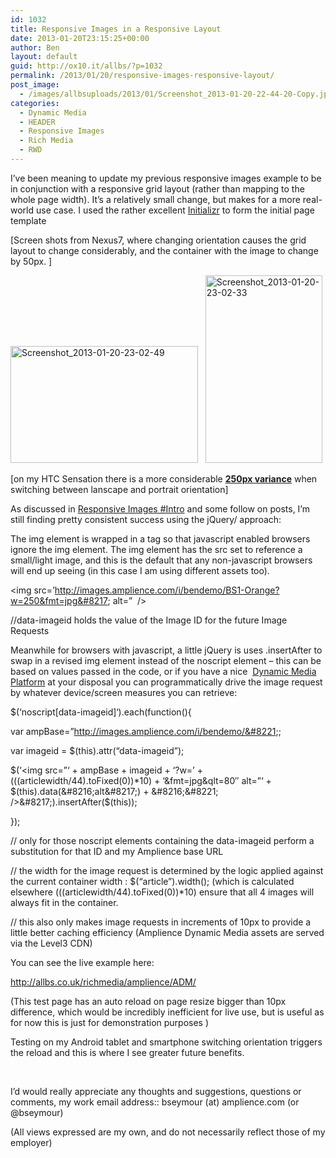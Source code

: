 ```yaml
---
id: 1032
title: Responsive Images in a Responsive Layout
date: 2013-01-20T23:15:25+00:00
author: Ben
layout: default
guid: http://ox10.it/allbs/?p=1032
permalink: /2013/01/20/responsive-images-responsive-layout/
post_image:
  - /images/allbsuploads/2013/01/Screenshot_2013-01-20-22-44-20-Copy.jpg
categories:
  - Dynamic Media
  - HEADER
  - Responsive Images
  - Rich Media
  - RWD
---
```

I&#8217;ve been meaning to update my previous responsive images example to be in conjunction with a responsive grid layout (rather than mapping to the whole page width). It&#8217;s a relatively small change, but makes for a more real-world use case. I used the rather excellent <a title="Initializr" href="http://www.initializr.com" target="_blank">Initializr</a> to form the initial page template

[Screen shots from Nexus7, where changing orientation causes the grid layout to change considerably, and the container with the image to change by 50px. ]

<img class="size-medium wp-image-1096 alignnone" src="http://ox10.it/allbs/wp-content/uploads/2013/01/Screenshot_2013-01-20-23-02-49-300x187.png" alt="Screenshot_2013-01-20-23-02-49" width="300" height="187" srcset="/images/allbsuploads/2013/01/Screenshot_2013-01-20-23-02-49-300x187.png 300w, /images/allbsuploads/2013/01/Screenshot_2013-01-20-23-02-49-1024x640.png 1024w, /images/allbsuploads/2013/01/Screenshot_2013-01-20-23-02-49.png 1280w" sizes="(max-width: 300px) 100vw, 300px" />   <img class="size-medium wp-image-1095 alignnone" src="http://ox10.it/allbs/wp-content/uploads/2013/01/Screenshot_2013-01-20-23-02-33-187x300.png" alt="Screenshot_2013-01-20-23-02-33" width="187" height="300" />

[on my HTC Sensation there is a more considerable **<span style="text-decoration: underline;">250px variance</span>** when switching between lanscape and portrait orientation]

As discussed in [Responsive Images #Intro](http://allbs.co.uk/2012/05/11/responsive-images-intro/ "Responsive Images – #intro") and some follow on posts, I&#8217;m still finding pretty consistent success using the jQuery/<no script> approach:

The img element is wrapped in a <noscript> tag so that javascript enabled browsers ignore the img element. The img element has the src set to reference a small/light image, and this is the default that any non-javascript browsers will end up seeing (in this case I am using different assets too).

<noscript data-imageid=’BS1-Raspberry’>

<img src=&#8217;http://images.amplience.com/i/bendemo/BS1-Orange?w=250&fmt=jpg&#8217; alt=”  />

</noscript>

//data-imageid holds the value of the Image ID for the future Image Requests

Meanwhile for browsers with javascript, a little jQuery is uses .insertAfter to swap in a revised img element instead of the noscript element – this can be based on values passed in the code, or if you have a nice  <a title="Amplience" href="http://amplience.com/" target="_blank">Dynamic Media Platform</a> at your disposal you can programmatically drive the image request by whatever device/screen measures you can retrieve:

$(‘noscript[data-imageid]‘).each(function(){

var ampBase=&#8221;http://images.amplience.com/i/bendemo/&#8221;;

var imageid = $(this).attr(“data-imageid”);

$(&#8216;<img src=&#8221;&#8216; + ampBase + imageid + &#8216;?w=&#8217; + (((articlewidth/44).toFixed(0))*10) + &#8216;&fmt=jpg&qlt=80&#8243; alt=&#8221;&#8216; + $(this).data(&#8216;alt&#8217;) + &#8216;&#8221; />&#8217;).insertAfter($(this));

});

// only for those noscript elements containing the data-imageid perform a substitution for that ID and my Amplience base URL

// the width for the image request is determined by the logic applied against the current container width : $(&#8220;article&#8221;).width(); (which is calculated elsewhere (((articlewidth/44).toFixed(0))*10) ensure that all 4 images will always fit in the container.

// this also only makes image requests in increments of 10px to provide a little better caching efficiency (Amplience Dynamic Media assets are served via the Level3 CDN)

You can see the live example here:

<a title="Responsive Images and layout" href="http://allbs.co.uk/richmedia/amplience/ADM/" target="_blank">http://allbs.co.uk/richmedia/amplience/ADM/</a>

(This test page has an auto reload on page resize bigger than 10px difference, which would be incredibly inefficient for live use, but is useful as for now this is just for demonstration purposes )

Testing on my Android tablet and smartphone switching orientation triggers the reload and this is where I see greater future benefits.

&nbsp;

I’d would really appreciate any thoughts and suggestions, questions or comments, my work email address:: bseymour (at) amplience.com (or @bseymour)

(All views expressed are my own, and do not necessarily reflect those of my employer)
